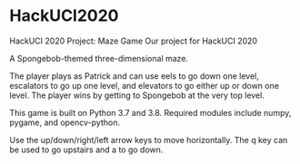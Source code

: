 # HackUCI2020
HackUCI 2020 Project: Maze Game
Our project for HackUCI 2020

A Spongebob-themed three-dimensional maze.

The player plays as Patrick and can use eels to go down one level, escalators to go up one level, and elevators to go either up or down one level. The player wins by getting to Spongebob at the very top level.


This game is built on Python 3.7 and 3.8.
Required modules include numpy, pygame, and opencv-python.

Use the up/down/right/left arrow keys to move horizontally.
The q key can be used to go upstairs and a to go down.
